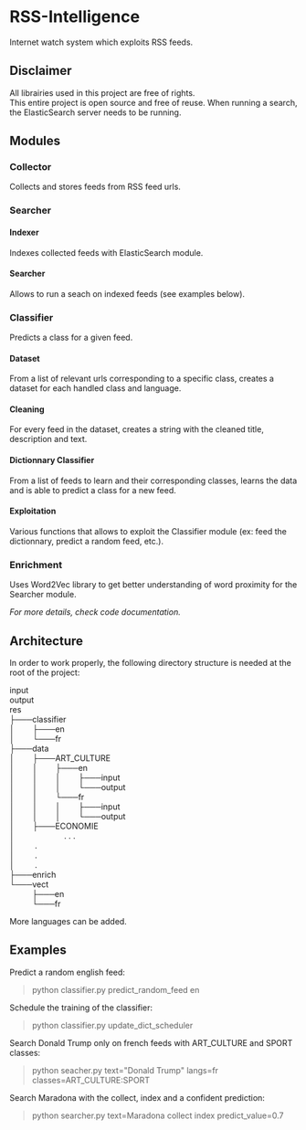 # RSS-Intelligence
Internet watch system which exploits RSS feeds.
## Disclaimer
All librairies used in this project are free of rights.  
This entire project is open source and free of reuse.
When running a search, the ElasticSearch server needs to be running.
## Modules
### Collector
Collects and stores feeds from RSS feed urls.
### Searcher
#### Indexer
Indexes collected feeds with ElasticSearch module.
#### Searcher
Allows to run a seach on indexed feeds (see examples below). 
### Classifier
Predicts a class for a given feed.
#### Dataset
From a list of relevant urls corresponding to a specific class, creates a dataset for each handled class and language.
#### Cleaning
For every feed in the dataset, creates a string with the cleaned title, description and text.
#### Dictionnary Classifier
From a list of feeds to learn and their corresponding classes, learns the data and is able to predict a class for a new feed.
#### Exploitation
Various functions that allows to exploit the Classifier module (ex: feed the dictionnary, predict a random feed, etc.).
### Enrichment
Uses Word2Vec library to get better understanding of word proximity for the Searcher module.

*For more details, check code documentation.*
## Architecture
In order to work properly, the following directory structure is needed at the root of the project:

input  
output  
res  
├───classifier  
│&nbsp;&nbsp;&nbsp;&nbsp;&nbsp;&nbsp;&nbsp;&nbsp;├───en  
│&nbsp;&nbsp;&nbsp;&nbsp;&nbsp;&nbsp;&nbsp;&nbsp;└───fr  
├───data  
│&nbsp;&nbsp;&nbsp;&nbsp;&nbsp;&nbsp;&nbsp;&nbsp;├───ART_CULTURE  
│&nbsp;&nbsp;&nbsp;&nbsp;&nbsp;&nbsp;&nbsp;&nbsp;│&nbsp;&nbsp;&nbsp;&nbsp;&nbsp;&nbsp;&nbsp;&nbsp;├───en  
│&nbsp;&nbsp;&nbsp;&nbsp;&nbsp;&nbsp;&nbsp;&nbsp;│&nbsp;&nbsp;&nbsp;&nbsp;&nbsp;&nbsp;&nbsp;&nbsp;│&nbsp;&nbsp;&nbsp;&nbsp;&nbsp;&nbsp;&nbsp;&nbsp;├───input  
│&nbsp;&nbsp;&nbsp;&nbsp;&nbsp;&nbsp;&nbsp;&nbsp;│&nbsp;&nbsp;&nbsp;&nbsp;&nbsp;&nbsp;&nbsp;&nbsp;│&nbsp;&nbsp;&nbsp;&nbsp;&nbsp;&nbsp;&nbsp;&nbsp;└───output  
│&nbsp;&nbsp;&nbsp;&nbsp;&nbsp;&nbsp;&nbsp;&nbsp;│&nbsp;&nbsp;&nbsp;&nbsp;&nbsp;&nbsp;&nbsp;&nbsp;└───fr  
│&nbsp;&nbsp;&nbsp;&nbsp;&nbsp;&nbsp;&nbsp;&nbsp;│&nbsp;&nbsp;&nbsp;&nbsp;&nbsp;&nbsp;&nbsp;&nbsp;│&nbsp;&nbsp;&nbsp;&nbsp;&nbsp;&nbsp;&nbsp;&nbsp;├───input  
│&nbsp;&nbsp;&nbsp;&nbsp;&nbsp;&nbsp;&nbsp;&nbsp;│&nbsp;&nbsp;&nbsp;&nbsp;&nbsp;&nbsp;&nbsp;&nbsp;│&nbsp;&nbsp;&nbsp;&nbsp;&nbsp;&nbsp;&nbsp;&nbsp;└───output   
│&nbsp;&nbsp;&nbsp;&nbsp;&nbsp;&nbsp;&nbsp;&nbsp;├───ECONOMIE  
│&nbsp;&nbsp;&nbsp;&nbsp;&nbsp;&nbsp;&nbsp;&nbsp;&nbsp;&nbsp;&nbsp;&nbsp;&nbsp;&nbsp;&nbsp;&nbsp;&nbsp;&nbsp;&nbsp;&nbsp;&nbsp;&nbsp;. . .  
│&nbsp;&nbsp;&nbsp;&nbsp;&nbsp;&nbsp;&nbsp;&nbsp;&nbsp;.  
│&nbsp;&nbsp;&nbsp;&nbsp;&nbsp;&nbsp;&nbsp;&nbsp;&nbsp;.  
│&nbsp;&nbsp;&nbsp;&nbsp;&nbsp;&nbsp;&nbsp;&nbsp;&nbsp;.  
├───enrich  
└───vect  
&nbsp;&nbsp;&nbsp;&nbsp;&nbsp;&nbsp;&nbsp;&nbsp;&nbsp;&nbsp;├───en  
&nbsp;&nbsp;&nbsp;&nbsp;&nbsp;&nbsp;&nbsp;&nbsp;&nbsp;&nbsp;└───fr  

More languages can be added.
## Examples
Predict a random english feed:
> python classifier.py predict_random_feed en

Schedule the training of the classifier:
> python classifier.py update_dict_scheduler

Search Donald Trump only on french feeds with ART_CULTURE and SPORT classes:
> python seacher.py text="Donald Trump" langs=fr classes=ART_CULTURE:SPORT

Search Maradona with the collect, index and a confident prediction:
> python searcher.py text=Maradona collect index predict_value=0.7